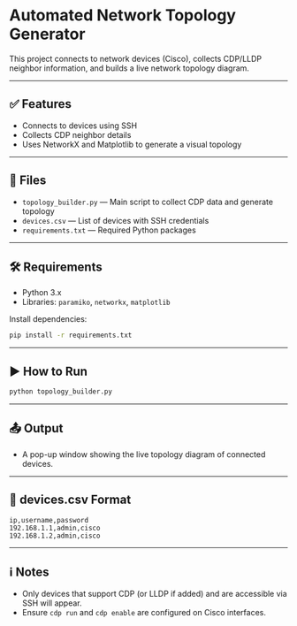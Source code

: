# Automated Network Topology Generator

This project connects to network devices (Cisco), collects CDP/LLDP neighbor information, and builds a live network topology diagram.

---

## ✅ Features

- Connects to devices using SSH
- Collects CDP neighbor details
- Uses NetworkX and Matplotlib to generate a visual topology

---

## 📁 Files

- `topology_builder.py` — Main script to collect CDP data and generate topology
- `devices.csv` — List of devices with SSH credentials
- `requirements.txt` — Required Python packages

---

## 🛠️ Requirements

- Python 3.x
- Libraries: `paramiko`, `networkx`, `matplotlib`

Install dependencies:
```bash
pip install -r requirements.txt
```

---

## ▶️ How to Run

```bash
python topology_builder.py
```

---

## 📤 Output

- A pop-up window showing the live topology diagram of connected devices.

---

## 📁 devices.csv Format

```
ip,username,password
192.168.1.1,admin,cisco
192.168.1.2,admin,cisco
```

---

## ℹ️ Notes

- Only devices that support CDP (or LLDP if added) and are accessible via SSH will appear.
- Ensure `cdp run` and `cdp enable` are configured on Cisco interfaces.

